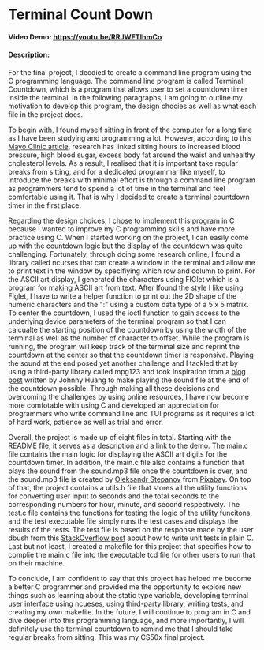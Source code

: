 # Terminal Count Down

#### Video Demo: https://youtu.be/RRJWFTlhmCo

#### Description:

For the final project, I decdied to create a command line program using the C programming language. The command line program is called Terminal Countdown, which is a program that allows user to set a countdown timer inside the terminal. In the following paragraphs, I am going to outline my motivation to develop this program, the design chocies as well as what each file in the project does.

To begin with, I found myself sitting in front of the computer for a long time as I have been studying and programming a lot. However, according to this [Mayo Clinic article](https://www.mayoclinic.org/healthy-lifestyle/adult-health/expert-answers/sitting/faq-20058005), research has linked sitting hours to increased blood pressure, high blood sugar, excess body fat around the waist and unhealthy cholesterol levels. As a result, I realised that it is important take regular breaks from sitting, and for a dedicated programmar like myself, to introduce the breaks with minimal effort is through a command line program as programmers tend to spend a lot of time in the terminal and feel comfortable using it. That is why I decided to create a terminal countdown timer in the first place.

Regarding the design choices, I chose to implement this program in C because I wanted to improve my C programming skills and have more practice using C. When I started working on the project, I can easily come up with the countdown logic but the display of the countdown was quite challenging. Fortunately, through doing some research online, I found a library called ncurses that can create a window in the terminal and allow me to print text in the window by specifiying which row and column to print. For the ASCII art display, I generated the characters using FIGlet which is a program for making ASCII art from text. After Ifound the style I like using Figlet, I have to write a helper function to print out the 2D shape of the numeric characters and the ":" using a custom data type of a 5 x 5 matrix. To center the countdown, I used the ioctl function to gain access to the underlying device parameters of the terminal program so that I can calcualte the starting position of the countdown by using the width of the terminal as well as the number of character to offset. While the program is running, the program will keep track of the terminal size and reprint the countdown at the center so that the countdown timer is responsive. Playing the sound at the end posed yet another challenge and I tackled that by using a third-party library called mpg123 and took inspiration from a [blog post](https://hzqtc.github.io/2012/05/play-mp3-with-libmpg123-and-libao.html) written by Johnny Huang to make playing the sound file at the end of the countdown possible. Through making all these decisions and overcoming the challenges by using online resources, I have now become more comfotable with using C and developed an appreciation for programmers who write command line and TUI programs as it requires a lot of hard work, patience as well as trial and error.

Overall, the project is made up of eight files in total. Starting with the README file, it serves as a description and a link to the demo. The main.c file contains the main logic for displaying the ASCII art digits for the countdown timer. In addition, the main.c file also contains a function that plays the sound from the sound.mp3 file once the countdown is over, and the sound.mp3 file is created by [Oleksandr Stepanov](https://pixabay.com/users/penguinmusic-24940186/?utm_source=link-attribution&utm_medium=referral&utm_campaign=music&utm_content=186374) from [Pixabay](https://pixabay.com//?utm_source=link-attribution&utm_medium=referral&utm_campaign=music&utm_content=186374). On top of that, the project contains a utils.h file that stores all the utility functions for converting user input to seconds and the total seconds to the corresponding numbers for hour, minute, and second respectively. The test.c file contains the functions for testing the logic of the utility funcitons, and the test executable file simply runs the test cases and displays the results of the tests. The test file is based on the response made by the user dbush from this [StackOverflow post](https://stackoverflow.com/questions/2343420/how-to-write-unit-tests-in-plain-c) about how to write unit tests in plain C. Last but not least, I created a makefile for this project that specifies how to complie the main.c file into the executable tcd file for other users to run that on their machine.

To conclude, I am confident to say that this project has helped me become a better C programmer and provided me the opportunity to explore new things such as learning about the static type variable, developing terminal user interface using ncueses, using third-party library, writing tests, and creating my own makefile. In the future, I will continue to program in C and dive deeper into this programming language, and more importantly, I will definitely use the terminal countdown to remind me that I should take regular breaks from sitting. This was my CS50x final project.
